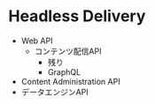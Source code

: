 # Headless Delivery

  - Web API
      - コンテンツ配信API
          - 残り
          - GraphQL
  - Content Administration API
  - データエンジンAPI
